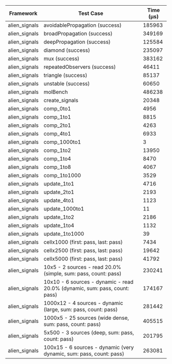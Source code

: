 | Framework | Test Case | Time (μs) |
| --- | --- | --- |
| alien_signals | avoidablePropagation (success) | 185963 |
| alien_signals | broadPropagation (success) | 349169 |
| alien_signals | deepPropagation (success) | 125584 |
| alien_signals | diamond (success) | 235097 |
| alien_signals | mux (success) | 383162 |
| alien_signals | repeatedObservers (success) | 46411 |
| alien_signals | triangle (success) | 85137 |
| alien_signals | unstable (success) | 60650 |
| alien_signals | molBench | 486238 |
| alien_signals | create_signals | 20348 |
| alien_signals | comp_0to1 | 4956 |
| alien_signals | comp_1to1 | 8815 |
| alien_signals | comp_2to1 | 4263 |
| alien_signals | comp_4to1 | 6933 |
| alien_signals | comp_1000to1 | 3 |
| alien_signals | comp_1to2 | 13950 |
| alien_signals | comp_1to4 | 8470 |
| alien_signals | comp_1to8 | 4067 |
| alien_signals | comp_1to1000 | 3529 |
| alien_signals | update_1to1 | 4716 |
| alien_signals | update_2to1 | 2193 |
| alien_signals | update_4to1 | 1123 |
| alien_signals | update_1000to1 | 11 |
| alien_signals | update_1to2 | 2186 |
| alien_signals | update_1to4 | 1132 |
| alien_signals | update_1to1000 | 39 |
| alien_signals | cellx1000 (first: pass, last: pass) | 7434 |
| alien_signals | cellx2500 (first: pass, last: pass) | 19642 |
| alien_signals | cellx5000 (first: pass, last: pass) | 41792 |
| alien_signals | 10x5 - 2 sources - read 20.0% (simple, sum: pass, count: pass) | 230241 |
| alien_signals | 10x10 - 6 sources - dynamic - read 20.0% (dynamic, sum: pass, count: pass) | 174167 |
| alien_signals | 1000x12 - 4 sources - dynamic (large, sum: pass, count: pass) | 281442 |
| alien_signals | 1000x5 - 25 sources (wide dense, sum: pass, count: pass) | 405515 |
| alien_signals | 5x500 - 3 sources (deep, sum: pass, count: pass) | 201795 |
| alien_signals | 100x15 - 6 sources - dynamic (very dynamic, sum: pass, count: pass) | 263081 |

